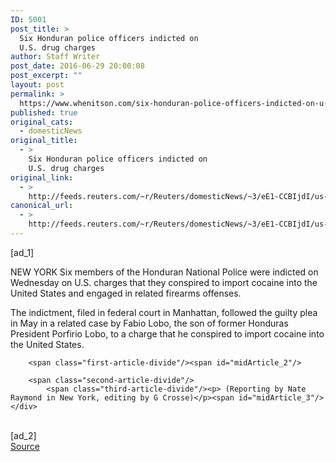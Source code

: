 ```yaml
---
ID: 5001
post_title: >
  Six Honduran police officers indicted on
  U.S. drug charges
author: Staff Writer
post_date: 2016-06-29 20:00:08
post_excerpt: ""
layout: post
permalink: >
  https://www.whenitson.com/six-honduran-police-officers-indicted-on-u-s-drug-charges/
published: true
original_cats:
  - domesticNews
original_title:
  - >
    Six Honduran police officers indicted on
    U.S. drug charges
original_link:
  - >
    http://feeds.reuters.com/~r/Reuters/domesticNews/~3/eE1-CCBIjdI/us-usa-honduras-drugs-idUSKCN0ZF2HV
canonical_url:
  - >
    http://feeds.reuters.com/~r/Reuters/domesticNews/~3/eE1-CCBIjdI/us-usa-honduras-drugs-idUSKCN0ZF2HV
---
```

 [ad_1]
<br><div id="articleText">
<span id="midArticle_start"/>

<span class="focusParagraph" readability="3"><p><span class="articleLocation">NEW YORK</span> Six members of the Honduran National Police were indicted on Wednesday on U.S. charges that they conspired to import cocaine into the United States and engaged in related firearms offenses.</p></span><span id="midArticle_0"/><p>The indictment, filed in federal court in Manhattan, followed the guilty plea in May in a related case by Fabio Lobo, the son of former Honduras President Porfirio Lobo, to a charge that he conspired to import cocaine into the United States.</p><span id="midArticle_1"/>
        
        <span class="first-article-divide"/><span id="midArticle_2"/>
        
        <span class="second-article-divide"/>
            <span class="third-article-divide"/><p> (Reporting by Nate Raymond in New York, editing by G Crosse)</p><span id="midArticle_3"/></div>
<br>[ad_2]
<br><a href="http://feeds.reuters.com/~r/Reuters/domesticNews/~3/eE1-CCBIjdI/us-usa-honduras-drugs-idUSKCN0ZF2HV">Source </a>